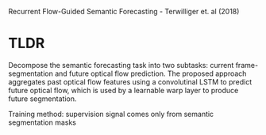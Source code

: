 Recurrent Flow-Guided Semantic Forecasting - Terwilliger et. al (2018)

# TLDR
Decompose the semantic forecasting task into two subtasks: current frame-segmentation and future
optical flow prediction. The proposed approach aggregates past optical flow features using 
a convolutinal LSTM to predict future optical flow, which is used by a learnable warp layer
to produce future segmentation.

Training method: supervision signal comes only from semantic segmentation masks
